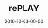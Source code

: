 ---
layout: message
category: message
series: "PLAY"
title: "rePLAY"
date: 2010-10-03-00-00
message_id: 640
audio: "http://s3.amazonaws.com/crossroads-media/message/audio/replay.mp3"
audio-duration: "35:56"
program: "http://s3.amazonaws.com/crossroads-media/documents/10_02-03_10Program.pdf"
description: "Chuck Mingo talks about discovering joy through play."
video: "http://s3.amazonaws.com/crossroads-media/message/video/replay.mp4"
video-duration: "36:01"
video-image: "http://s3.amazonaws.com/crossroads-media/images/replay_still.jpg"
explicit: false
---